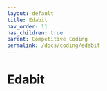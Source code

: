 ```yaml
---
layout: default
title: Edabit
nav_order: 11
has_children: true
parent: Competitive Coding
permalink: /docs/coding/edabit
---
```


# Edabit

